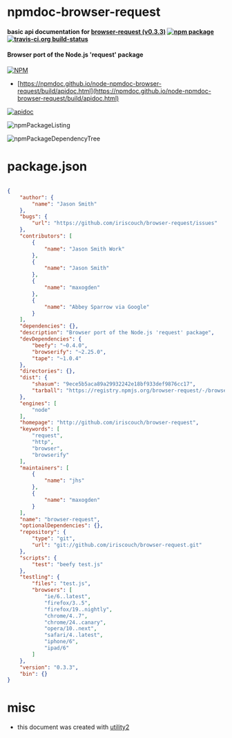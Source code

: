 # npmdoc-browser-request

#### basic api documentation for  [browser-request (v0.3.3)](http://github.com/iriscouch/browser-request)  [![npm package](https://img.shields.io/npm/v/npmdoc-browser-request.svg?style=flat-square)](https://www.npmjs.org/package/npmdoc-browser-request) [![travis-ci.org build-status](https://api.travis-ci.org/npmdoc/node-npmdoc-browser-request.svg)](https://travis-ci.org/npmdoc/node-npmdoc-browser-request)

#### Browser port of the Node.js 'request' package

[![NPM](https://nodei.co/npm/browser-request.png?downloads=true&downloadRank=true&stars=true)](https://www.npmjs.com/package/browser-request)

- [https://npmdoc.github.io/node-npmdoc-browser-request/build/apidoc.html](https://npmdoc.github.io/node-npmdoc-browser-request/build/apidoc.html)

[![apidoc](https://npmdoc.github.io/node-npmdoc-browser-request/build/screenCapture.buildCi.browser.%252Ftmp%252Fbuild%252Fapidoc.html.png)](https://npmdoc.github.io/node-npmdoc-browser-request/build/apidoc.html)

![npmPackageListing](https://npmdoc.github.io/node-npmdoc-browser-request/build/screenCapture.npmPackageListing.svg)

![npmPackageDependencyTree](https://npmdoc.github.io/node-npmdoc-browser-request/build/screenCapture.npmPackageDependencyTree.svg)



# package.json

```json

{
    "author": {
        "name": "Jason Smith"
    },
    "bugs": {
        "url": "https://github.com/iriscouch/browser-request/issues"
    },
    "contributors": [
        {
            "name": "Jason Smith Work"
        },
        {
            "name": "Jason Smith"
        },
        {
            "name": "maxogden"
        },
        {
            "name": "Abbey Sparrow via Google"
        }
    ],
    "dependencies": {},
    "description": "Browser port of the Node.js 'request' package",
    "devDependencies": {
        "beefy": "~0.4.0",
        "browserify": "~2.25.0",
        "tape": "~1.0.4"
    },
    "directories": {},
    "dist": {
        "shasum": "9ece5b5aca89a29932242e18bf933def9876cc17",
        "tarball": "https://registry.npmjs.org/browser-request/-/browser-request-0.3.3.tgz"
    },
    "engines": [
        "node"
    ],
    "homepage": "http://github.com/iriscouch/browser-request",
    "keywords": [
        "request",
        "http",
        "browser",
        "browserify"
    ],
    "maintainers": [
        {
            "name": "jhs"
        },
        {
            "name": "maxogden"
        }
    ],
    "name": "browser-request",
    "optionalDependencies": {},
    "repository": {
        "type": "git",
        "url": "git://github.com/iriscouch/browser-request.git"
    },
    "scripts": {
        "test": "beefy test.js"
    },
    "testling": {
        "files": "test.js",
        "browsers": [
            "ie/6..latest",
            "firefox/3..5",
            "firefox/19..nightly",
            "chrome/4..7",
            "chrome/24..canary",
            "opera/10..next",
            "safari/4..latest",
            "iphone/6",
            "ipad/6"
        ]
    },
    "version": "0.3.3",
    "bin": {}
}
```



# misc
- this document was created with [utility2](https://github.com/kaizhu256/node-utility2)
